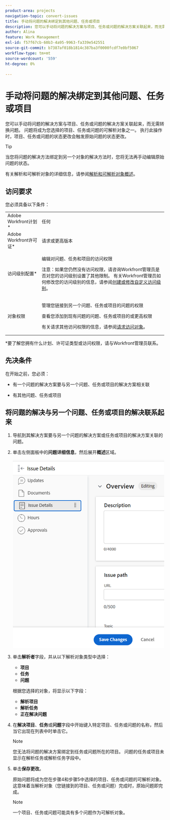 ```yaml
---
product-area: projects
navigation-topic: convert-issues
title: 手动将问题的解决绑定到其他问题、任务或项目
description: 您可以手动将问题的解决方案与项目、任务或问题的解决方案关联起来，而无需转换问题。 问题将成为您选择的项目、任务或问题的可解析对象之一。 执行此操作时，项目、任务或问题的状态更改会触发原始问题的状态更改。
author: Alina
feature: Work Management
exl-id: f57f67cb-60b3-4a95-9963-fa339e542551
source-git-commit: b7387af018b1814c387ba3f0000fcdf7e0bf5067
workflow-type: tm+mt
source-wordcount: '559'
ht-degree: 0%

---
```


# 手动将问题的解决绑定到其他问题、任务或项目

您可以手动将问题的解决方案与项目、任务或问题的解决方案关联起来，而无需转换问题。 问题将成为您选择的项目、任务或问题的可解析对象之一。 执行此操作时，项目、任务或问题的状态更改会触发原始问题的状态更改。

>[!TIP]
>
>当您将问题的解决方法绑定到另一个对象的解决方法时，您将无法再手动编辑原始问题的状态。

有关解析和可解析对象的详细信息，请参阅[解析和可解析对象概述](../../../manage-work/issues/convert-issues/resolving-and-resolvable-objects.md)。

## 访问要求

您必须具备以下条件：

<table style="table-layout:auto"> 
 <col> 
 <col> 
 <tbody> 
  <tr> 
   <td role="rowheader">Adobe Workfront计划*</td> 
   <td> <p>任何 </p> </td> 
  </tr> 
  <tr> 
   <td role="rowheader">Adobe Workfront许可证*</td> 
   <td> <p>请求或更高版本</p> </td> 
  </tr> 
  <tr> 
   <td role="rowheader">访问级别配置*</td> 
   <td> <p>编辑对问题、任务和项目的访问权限</p> <p>注意：如果您仍然没有访问权限，请咨询Workfront管理员是否对您的访问级别设置了其他限制。 有关Workfront管理员如何修改您的访问级别的信息，请参阅<a href="../../../administration-and-setup/add-users/configure-and-grant-access/create-modify-access-levels.md" class="MCXref xref">创建或修改自定义访问级别</a>。</p> </td> 
  </tr> 
  <tr> 
   <td role="rowheader">对象权限</td> 
   <td> <p>管理您链接到另一个问题、任务或项目的问题的权限</p> <p>查看您添加到现有问题的问题、任务或项目的或更高权限</p> <p>有关请求其他访问权限的信息，请参阅<a href="../../../workfront-basics/grant-and-request-access-to-objects/request-access.md" class="MCXref xref">请求访问对象</a>。</p> </td> 
  </tr> 
 </tbody> 
</table>

&#42;要了解您拥有什么计划、许可证类型或访问权限，请与Workfront管理员联系。

## 先决条件

在开始之前，您必须：

* 有一个问题的解决方案要与另一个问题、任务或项目的解决方案相关联

* 有其他问题、任务或项目

## 将问题的解决与另一个问题、任务或项目的解决联系起来

1. 导航到其解决方案要与另一个问题的解决方案或任务或项目的解决方案关联的问题。
1. 单击左侧面板中的&#x200B;**问题详细信息**，然后展开&#x200B;**概述**&#x200B;区域。

   ![问题详细信息图标](assets/qs-issue-details-icon-expanded-with-overview-section-350x462.png)

1. 单击&#x200B;**解析者**&#x200B;字段，并从以下解析对象类型中选择：

   * **项目**
   * **任务**
   * **问题**

   根据您选择的对象，将显示以下字段：

   * **解析项目**
   * **解析任务**
   * **正在解决问题**

1. 在&#x200B;**解决项目**、**任务**&#x200B;或&#x200B;**问题**&#x200B;字段中开始键入特定项目、任务或问题的名称，然后当它出现在列表中时单击它。

   >[!NOTE]
   >
   >您无法将问题的解决方案绑定到任务或问题所在的项目。 问题的任务或项目未显示在解析任务或解析任务字段中。


1. 单击&#x200B;**保存更改**。

   原始问题将成为您在步骤4和步骤5中选择的项目、任务或问题的可解析对象。 这意味着当解析对象（您链接到的项目、任务或问题）完成时，原始问题即完成。

   >[!NOTE]
   >
   >一个项目、任务或问题可能具有多个问题作为可解析对象。
